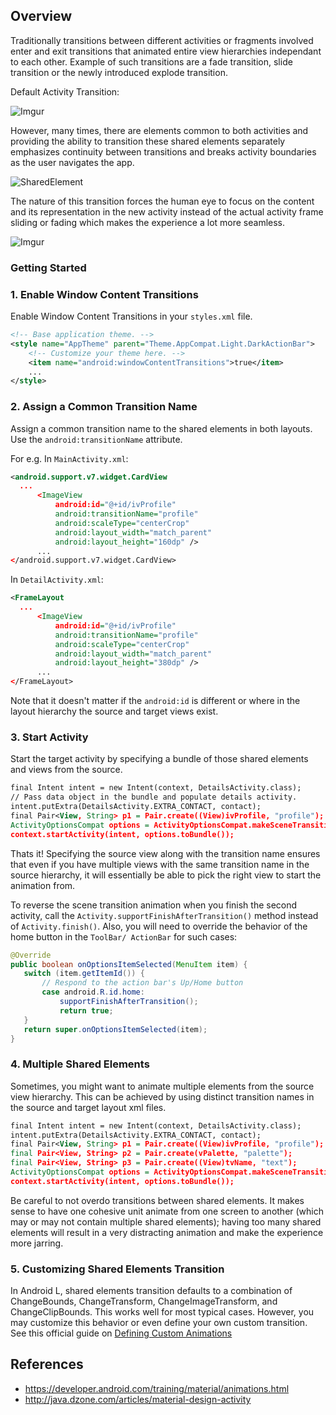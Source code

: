 ## Overview

Traditionally transitions between different activities or fragments involved enter and exit transitions that animated entire view hierarchies independant to each other. Example of such transitions are a fade transition, slide transition or the newly introduced explode transition.

Default Activity Transition:

![Imgur](http://i.imgur.com/KW88kGk.gif)

However, many times, there are elements common to both activities and providing the ability to transition these shared elements separately emphasizes continuity between transitions and breaks activity boundaries as the user navigates the app.

![SharedElement](http://3.bp.blogspot.com/-DnRuIu0QqgE/VAeEWFgCVdI/AAAAAAAAqak/t5NF8kHVRG8/s1600/heroview.png)

The nature of this transition forces the human eye to focus on the content and its representation in the new activity instead of the actual activity frame sliding or fading which makes the experience a lot more seamless.

![Imgur](http://i.imgur.com/IuYcb05.gif)


### Getting Started

### 1. Enable Window Content Transitions

Enable Window Content Transitions in your `styles.xml` file.
 ```xml
 <!-- Base application theme. -->
 <style name="AppTheme" parent="Theme.AppCompat.Light.DarkActionBar">
     <!-- Customize your theme here. -->
     <item name="android:windowContentTransitions">true</item>
     ...
 </style>
 ```

### 2. Assign a Common Transition Name

Assign a common transition name to the shared elements in both layouts. Use the   `android:transitionName` attribute.

For e.g.
In `MainActivity.xml`:
```xml
<android.support.v7.widget.CardView
  ...
      <ImageView
          android:id="@+id/ivProfile"
          android:transitionName="profile"
          android:scaleType="centerCrop"
          android:layout_width="match_parent"
          android:layout_height="160dp" />
      ...
</android.support.v7.widget.CardView>
```

In `DetailActivity.xml`:
```xml
<FrameLayout
  ...
      <ImageView
          android:id="@+id/ivProfile"
          android:transitionName="profile"
          android:scaleType="centerCrop"
          android:layout_width="match_parent"
          android:layout_height="380dp" />
      ...
</FrameLayout>
```

Note that it doesn't matter if the `android:id` is different or where in the layout hierarchy the source and target views exist.

### 3. Start Activity

Start the target activity by specifying a bundle of those shared elements and views from the source.

 ```xml
 final Intent intent = new Intent(context, DetailsActivity.class);
 // Pass data object in the bundle and populate details activity.
intent.putExtra(DetailsActivity.EXTRA_CONTACT, contact);
final Pair<View, String> p1 = Pair.create((View)ivProfile, "profile");
ActivityOptionsCompat options = ActivityOptionsCompat.makeSceneTransitionAnimation((Activity) context, p1);
context.startActivity(intent, options.toBundle());
```

 Thats it! Specifying the source view along with the transition name ensures that even if you have multiple views with the same transition name in the source hierarchy, it will essentially be able to pick the right view to start the animation from.

 To reverse the scene transition animation when you finish the second activity, call the `Activity.supportFinishAfterTransition()` method instead of `Activity.finish()`. Also, you will need to override the behavior of the home button in the `ToolBar/ ActionBar` for such cases:

 ```java
 @Override
public boolean onOptionsItemSelected(MenuItem item) {
    switch (item.getItemId()) {
        // Respond to the action bar's Up/Home button
        case android.R.id.home:
            supportFinishAfterTransition();
            return true;
    }
    return super.onOptionsItemSelected(item);
}
```

### 4. Multiple Shared Elements

Sometimes, you might want to animate multiple elements from the source view hierarchy. This can be achieved by using distinct transition names in the source and target layout xml files.

 ```xml
 final Intent intent = new Intent(context, DetailsActivity.class);
intent.putExtra(DetailsActivity.EXTRA_CONTACT, contact);
final Pair<View, String> p1 = Pair.create((View)ivProfile, "profile");
final Pair<View, String> p2 = Pair.create(vPalette, "palette");
final Pair<View, String> p3 = Pair.create((View)tvName, "text");
ActivityOptionsCompat options = ActivityOptionsCompat.makeSceneTransitionAnimation((Activity) context, p1, p2, p3);
context.startActivity(intent, options.toBundle());
```

Be careful to not overdo transitions between shared elements. It makes sense to have one cohesive unit animate from one screen to another (which may or may not contain multiple shared elements); having too many shared elements will result in a very distracting animation and make the experience more jarring.

### 5. Customizing Shared Elements Transition

In Android L, shared elements transition defaults to a combination of ChangeBounds, ChangeTransform, ChangeImageTransform, and ChangeClipBounds. This works well for most typical cases. However, you may customize this behavior or even define your own custom transition. See this official guide on [Defining Custom Animations](https://developer.android.com/training/material/animations.html)

## References

* <https://developer.android.com/training/material/animations.html>
* <http://java.dzone.com/articles/material-design-activity>
